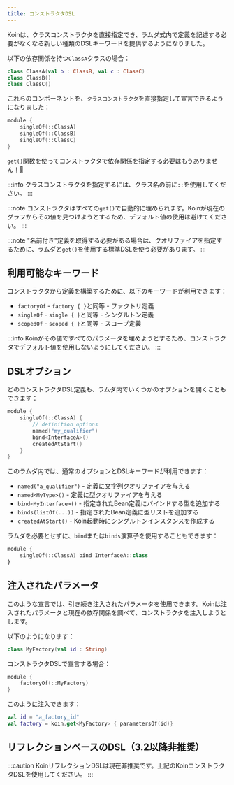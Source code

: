 ```yaml
---
title: コンストラクタDSL
---
```


Koinは、クラスコンストラクタを直接指定でき、ラムダ式内で定義を記述する必要がなくなる新しい種類のDSLキーワードを提供するようになりました。

以下の依存関係を持つ`ClassA`クラスの場合：

```kotlin
class ClassA(val b : ClassB, val c : ClassC)
class ClassB()
class ClassC()
```

これらのコンポーネントを、`クラスコンストラクタ`を直接指定して宣言できるようになりました：

```kotlin
module {
    singleOf(::ClassA)
    singleOf(::ClassB)
    singleOf(::ClassC)
}
```

`get()`関数を使ってコンストラクタで依存関係を指定する必要はもうありません！🎉

:::info
クラスコンストラクタを指定するには、クラス名の前に`::`を使用してください。
:::

:::note
コンストラクタはすべての`get()`で自動的に埋められます。Koinが現在のグラフからその値を見つけようとするため、デフォルト値の使用は避けてください。
:::

:::note
"名前付き"定義を取得する必要がある場合は、クオリファイアを指定するために、ラムダと`get()`を使用する標準DSLを使う必要があります。
:::

## 利用可能なキーワード

コンストラクタから定義を構築するために、以下のキーワードが利用できます：

*   `factoryOf` - `factory { }`と同等 - ファクトリ定義
*   `singleOf` - `single { }`と同等 - シングルトン定義
*   `scopedOf` - `scoped { }`と同等 - スコープ定義

:::info
Koinがその値ですべてのパラメータを埋めようとするため、コンストラクタでデフォルト値を使用しないようにしてください。
:::

## DSLオプション

どのコンストラクタDSL定義も、ラムダ内でいくつかのオプションを開くこともできます：

```kotlin
module {
    singleOf(::ClassA) { 
        // definition options
        named("my_qualifier")
        bind<InterfaceA>()
        createdAtStart()
    }
}
```

このラムダ内では、通常のオプションとDSLキーワードが利用できます：

*   `named("a_qualifier")` - 定義に文字列クオリファイアを与える
*   `named<MyType>()` - 定義に型クオリファイアを与える
*   `bind<MyInterface>()` - 指定されたBean定義にバインドする型を追加する
*   `binds(listOf(...))` - 指定されたBean定義に型リストを追加する
*   `createdAtStart()` - Koin起動時にシングルトンインスタンスを作成する

ラムダを必要とせずに、`bind`または`binds`演算子を使用することもできます：

```kotlin
module {
    singleOf(::ClassA) bind InterfaceA::class
}
```

## 注入されたパラメータ

このような宣言では、引き続き注入されたパラメータを使用できます。Koinは注入されたパラメータと現在の依存関係を調べて、コンストラクタを注入しようとします。

以下のようになります：

```kotlin
class MyFactory(val id : String)
```

コンストラクタDSLで宣言する場合：

```kotlin
module {
    factoryOf(::MyFactory)
}
```

このように注入できます：

```kotlin
val id = "a_factory_id"
val factory = koin.get<MyFactory> { parametersOf(id)}
```

## リフレクションベースのDSL（3.2以降非推奨）

:::caution
KoinリフレクションDSLは現在非推奨です。上記のKoinコンストラクタDSLを使用してください。
:::